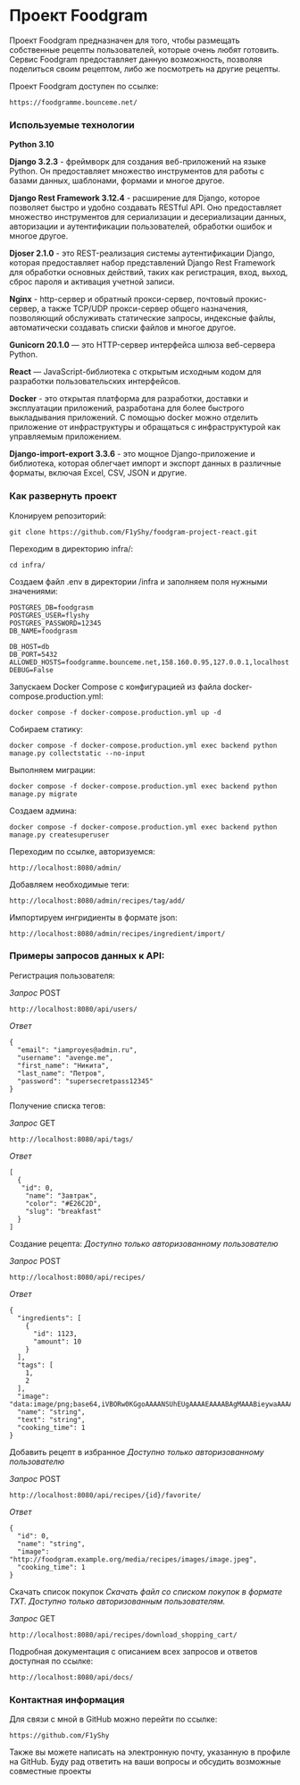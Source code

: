 # Проект Foodgram

Проект Foodgram предназначен для того, чтобы размещать собственные рецепты пользователей, которые очень любят готовить. Сервис Foodgram предоставляет данную возможность, позволяя поделиться своим рецептом, либо же посмотреть на другие рецепты.

Проект Foodgram доступен по ссылке:

```
https://foodgramme.bounceme.net/
```

### Используемые технологии

**Python 3.10**

**Django 3.2.3** - фреймворк для создания веб-приложений на языке Python. Он предоставляет множество инструментов для работы с базами данных, шаблонами, формами и многое другое.

**Django Rest Framework 3.12.4** - расширение для Django, которое позволяет быстро и удобно создавать RESTful API. Оно предоставляет множество инструментов для сериализации и десериализации данных, авторизации и аутентификации пользователей, обработки ошибок и многое другое.

**Djoser 2.1.0** - это REST-реализация системы аутентификации Django, которая предоставляет набор представлений Django Rest Framework для обработки основных действий, таких как регистрация, вход, выход, сброс пароля и активация учетной записи.

**Nginx** - http-сервер и обратный прокси-сервер, почтовый прокис-сервер, а также TCP/UDP прокси-сервер общего назначения, позволяющий обслуживать статические запросы, индексные файлы, автоматически создавать списки файлов и многое другое.

**Gunicorn 20.1.0** — это HTTP-сервер интерфейса шлюза веб-сервера Python.

**React** — JavaScript-библиотека с открытым исходным кодом для разработки пользовательских интерфейсов.

**Docker** - это открытая платформа для разработки, доставки и эксплуатации приложений, разработана для более быстрого выкладывания приложений. С помощью docker можно отделить приложение от инфраструктуры и обращаться с инфраструктурой как управляемым приложением.

**Django-import-export 3.3.6** - это мощное Django-приложение и библиотека, которая облегчает импорт и экспорт данных в различные форматы, включая Excel, CSV, JSON и другие.

### Как развернуть проект

Клонируем репозиторий:

```
git clone https://github.com/F1yShy/foodgram-project-react.git
```

Переходим в директорию infra/:

```
cd infra/
```

Создаем файл .env в директории /infra и заполняем поля нужными значениями:

```
POSTGRES_DB=foodgrasm
POSTGRES_USER=flyshy
POSTGRES_PASSWORD=12345
DB_NAME=foodgrasm

DB_HOST=db
DB_PORT=5432
ALLOWED_HOSTS=foodgramme.bounceme.net,158.160.0.95,127.0.0.1,localhost
DEBUG=False
```

Запускаем Docker Compose с конфигурацией из файла docker-compose.production.yml:

```
docker compose -f docker-compose.production.yml up -d
```

Собираем статику:

```
docker compose -f docker-compose.production.yml exec backend python manage.py collectstatic --no-input  
```

Выполняем миграции:

```
docker compose -f docker-compose.production.yml exec backend python manage.py migrate
```

Создаем админа:

```
docker compose -f docker-compose.production.yml exec backend python manage.py createsuperuser
```

Переходим по ссылке, авторизуемся:

```
http://localhost:8080/admin/
```

Добавляем необходимые теги:
```
http://localhost:8080/admin/recipes/tag/add/
```

Импортируем ингридиенты в формате json:
```
http://localhost:8080/admin/recipes/ingredient/import/
```

### Примеры запросов данных к API:

Регистрация пользователя:

_Запрос_
POST
```
http://localhost:8080/api/users/
```
_Ответ_
```
{
  "email": "iamproyes@admin.ru",
  "username": "avenge.me",
  "first_name": "Никита",
  "last_name": "Петров",
  "password": "supersecretpass12345"
}
```

Получение списка тегов:

_Запрос_
GET
```
http://localhost:8080/api/tags/
```

_Ответ_
```
[
  {
   "id": 0,
    "name": "Завтрак",
    "color": "#E26C2D",
    "slug": "breakfast"
  }
]
```

Создание рецепта:
_Доступно только авторизованному пользователю_

_Запрос_
POST
```
http://localhost:8080/api/recipes/
```

_Ответ_
```
{
  "ingredients": [
    {
      "id": 1123,
      "amount": 10
    }
  ],
  "tags": [
    1,
    2
  ],
  "image": "data:image/png;base64,iVBORw0KGgoAAAANSUhEUgAAAAEAAAABAgMAAABieywaAAAACVBMVEUAAAD///9fX1/S0ecCAAAACXBIWXMAAA7EAAAOxAGVKw4bAAAACklEQVQImWNoAAAAggCByxOyYQAAAABJRU5ErkJggg==",
  "name": "string",
  "text": "string",
  "cooking_time": 1
}
```

Добавить рецепт в избранное
_Доступно только авторизованному пользователю_

_Запрос_
POST
```
http://localhost:8080/api/recipes/{id}/favorite/
```

_Ответ_
```
{
  "id": 0,
  "name": "string",
  "image": "http://foodgram.example.org/media/recipes/images/image.jpeg",
  "cooking_time": 1
}
```

Скачать список покупок
_Скачать файл со списком покупок в формате TXT. Доступно только авторизованным пользователям._

_Запрос_
GET
```
http://localhost:8080/api/recipes/download_shopping_cart/
```

Подробная документация с описанием всех запросов и ответов доступная по ссылке:

```
http://localhost:8080/api/docs/
```

### Контактная информация
Для связи с мной в GitHub можно перейти по ссылке:

```
https://github.com/F1yShy
```
Также вы можете написать на электронную почту, указанную в профиле на GitHub. Буду рад ответить на ваши вопросы и обсудить возможные совместные проекты
